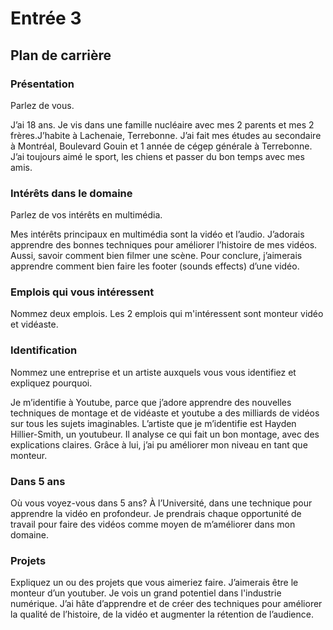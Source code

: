 # Entrée 3
## Plan de carrière

### Présentation
Parlez de vous.

J’ai 18 ans. Je vis dans une famille nucléaire avec mes 2 parents et mes 2 frères.J’habite à Lachenaie, Terrebonne. J’ai fait mes études au secondaire à Montréal, Boulevard Gouin et 1 année de cégep générale à Terrebonne. J’ai toujours aimé le sport, les chiens et passer du bon temps avec mes amis. 

### Intérêts dans le domaine
Parlez de vos intérêts en multimédia. 

Mes intérêts principaux en multimédia sont la vidéo et l’audio. J’adorais apprendre des bonnes techniques pour améliorer l’histoire de mes vidéos. Aussi, savoir comment bien filmer une scène. Pour conclure, j’aimerais apprendre comment bien faire les footer (sounds effects) d’une vidéo. 

### Emplois qui vous intéressent
Nommez deux emplois. 
Les 2 emplois qui m'intéressent sont monteur vidéo et vidéaste. 

### Identification
Nommez une entreprise et un artiste auxquels vous vous identifiez et expliquez pourquoi. 

Je m’identifie à Youtube, parce que j’adore apprendre des nouvelles techniques de montage et de vidéaste et youtube a des milliards de vidéos sur tous les sujets imaginables. L’artiste que je m’identifie est Hayden Hillier-Smith, un youtubeur. Il analyse ce qui fait un bon montage, avec des explications claires. Grâce à lui, j’ai pu améliorer mon niveau en tant que monteur. 

### Dans 5 ans
Où vous voyez-vous dans 5 ans?
À l’Université, dans une technique pour apprendre la vidéo en profondeur. Je prendrais chaque opportunité de travail pour faire des vidéos comme moyen de m’améliorer dans mon domaine.

### Projets
Expliquez un ou des projets que vous aimeriez faire.
J’aimerais être le monteur d’un youtuber. Je vois un grand potentiel dans l'industrie numérique. J’ai hâte d’apprendre et de créer des techniques pour améliorer la qualité de l’histoire, de la vidéo et augmenter la rétention de l’audience.
